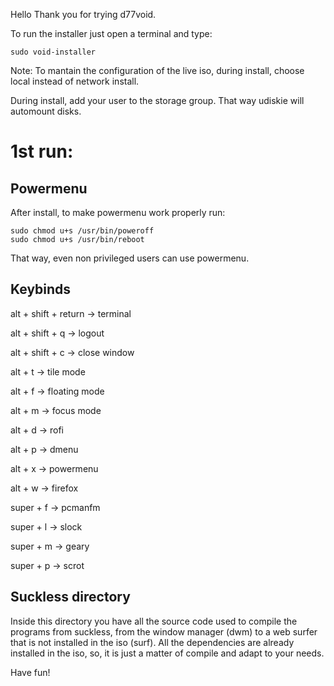 Hello
Thank you for trying d77void.

To run the installer just open a terminal and type:

```
sudo void-installer
```

Note: 
To mantain the configuration of the live iso, during install, choose local instead of network install.

During install, add your user to the storage group. That way udiskie will automount disks.


# 1st run:

## Powermenu

After install, to make powermenu work properly run:

```
sudo chmod u+s /usr/bin/poweroff
sudo chmod u+s /usr/bin/reboot
```

That way, even non privileged users can use powermenu.

## Keybinds

alt + shift + return -> terminal

alt + shift + q -> logout

alt + shift + c -> close window

alt + t -> tile mode

alt + f -> floating mode

alt + m -> focus mode

alt + d -> rofi

alt + p -> dmenu

alt + x -> powermenu

alt + w -> firefox

super + f -> pcmanfm

super + l -> slock

super + m -> geary

super + p -> scrot

## Suckless directory

Inside this directory you have all the source code used to compile the programs from suckless, from the window manager (dwm) to a web surfer that is not installed in the iso (surf).
All the dependencies are already installed in the iso, so, it is just a matter of compile and adapt to your needs.

Have fun!
